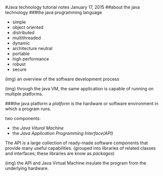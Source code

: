 #Java technology tutorial notes
January 17, 2015
##about the java technology
###the java programming language
- simple
- object oriented
- distributed
- multithreaded
- dynamic
- architecture neutral
- portable
- high performance
- robust
- secure

(img)
an overview of the software development process

(img)
through the java VM, the same application is capable of running on multiple platforms.

###the java platform
a _platform_ is the hardware or software environment in which a program runs.

two components:
- the _Java Vitural Machine_
- the _Java Application Programming Interface(API)_

The API is a large collection of ready-made software components that provide many useful capabilities. (grouped into libraries of related classes and interfaces; these libraries are know as _packages_)

(img)
the API and Java Virtual Machine insulate the program from the underlying hardware.